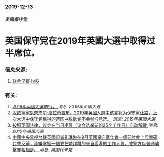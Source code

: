 ### [2019-12-13](/news/2019/12/13/index.md)

##### 英国保守党
#  英国保守党在2019年英國大選中取得过半席位。 




### 信息来源:

1. [联合早报](https://www.zaobao.com.sg/realtime/world/story20191213-1013056) [IMG](https://www.zaobao.com.sg/sites/default/files/styles/og_share_medium/public/images/201912/20191213/2019-12-13t073312z_726169832_rc27ud9xqc7_32150212.jpg?itok=PbXrjMzj)

### 有关:

1. [ 2019年英國大選举行。 ](/zh/news/2019/12/12/2019年英國大選举行.md) _消息: 2019年英國大選_
2. [ 脫歐黨黨魁奈杰尔·法拉奇宣布，2019年英國大選中该党将为保守黨让路，上次大选中保守党赢得的选区中脱欧党不会参与竞选。](/zh/news/2019/11/11/脫歐黨黨魁奈杰尔-法拉奇宣布-2019年英國大選中该党将为保守黨让路-上次大选中保守党赢得的选区中脱欧党不会参与竞选.md) _消息: 2019年英國大選_
3. [ 按照英国法律，议会在当日凌晨（议会选举前的25个工作日）自动解散 ](/zh/news/2019/11/6/按照英国法律-议会在当日凌晨-议会选举前的25个工作日-自动解散.md) _消息: 2019年英國大選_
4. [中國中央電視台駐英國記者孔琳琳在9月英國保守黨年會一個研討會上斥責研討會反華，涉嫌掌摑一個要把她趕離的來自香港的工作人員，被警方以普通襲擊罪名起訴。 ](/zh/news/2018/10/25/中國中央電視台駐英國記者孔琳琳在9月英國保守黨年會一個研討會上斥責研討會反華-涉嫌掌摑一個要把她趕離的來自香港的工作人員.md) _消息: 英国保守党_
